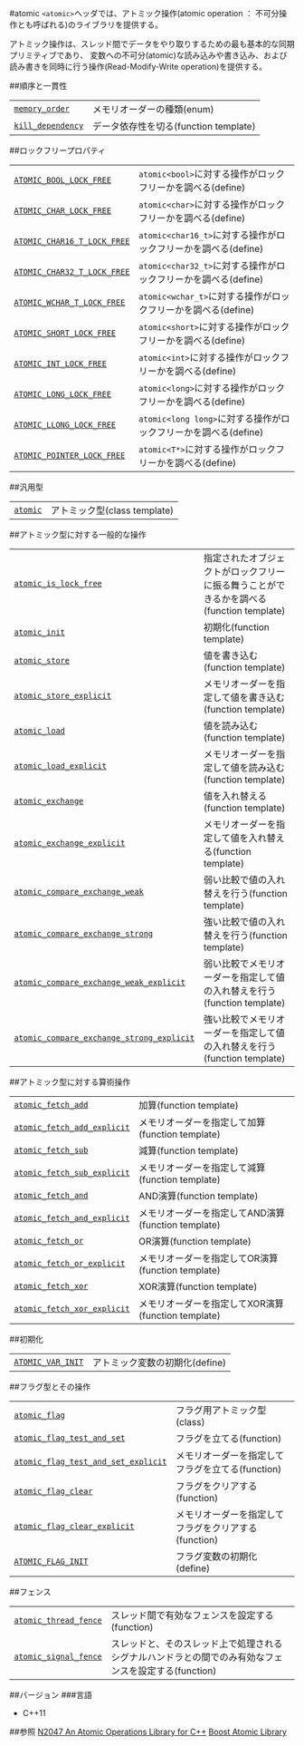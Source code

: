 #atomic
`<atomic>`ヘッダでは、アトミック操作(atomic operation ： 不可分操作とも呼ばれる)のライブラリを提供する。

アトミック操作は、スレッド間でデータをやり取りするための最も基本的な同期プリミティブであり、
変数への不可分(atomic)な読み込みや書き込み、および読み書きを同時に行う操作(Read-Modify-Write operation)を提供する。

##順序と一貫性

| | |
|--------------------------------------------------------------------------------------------------------------------|------------------------------------------------|
| [`memory_order`](./atomic/memory_order.md) | メモリオーダーの種類(enum) |
| [`kill_dependency`](./atomic/kill_dependency.md) | データ依存性を切る(function template) |


##ロックフリープロパティ

| | |
|---------------------------------------------------------------------------------------------------------------------------------|----------------------------------------------------------------------------------------------|
| [`ATOMIC_BOOL_LOCK_FREE`](./atomic/lock_free_property.md) | `atomic<bool>`に対する操作がロックフリーかを調べる(define) |
| [`ATOMIC_CHAR_LOCK_FREE`](./atomic/lock_free_property.md) | `atomic<char>`に対する操作がロックフリーかを調べる(define) |
| [`ATOMIC_CHAR16_T_LOCK_FREE`](./atomic/lock_free_property.md) | `atomic<char16_t>`に対する操作がロックフリーかを調べる(define) |
| [`ATOMIC_CHAR32_T_LOCK_FREE`](./atomic/lock_free_property.md) | `atomic<char32_t>`に対する操作がロックフリーかを調べる(define) |
| [`ATOMIC_WCHAR_T_LOCK_FREE`](./atomic/lock_free_property.md) | `atomic<wchar_t>`に対する操作がロックフリーかを調べる(define) |
| [`ATOMIC_SHORT_LOCK_FREE`](./atomic/lock_free_property.md) | `atomic<short>`に対する操作がロックフリーかを調べる(define) |
| [`ATOMIC_INT_LOCK_FREE`](./atomic/lock_free_property.md) | `atomic<int>`に対する操作がロックフリーかを調べる(define) |
| [`ATOMIC_LONG_LOCK_FREE`](./atomic/lock_free_property.md) | `atomic<long>`に対する操作がロックフリーかを調べる(define) |
| [`ATOMIC_LLONG_LOCK_FREE`](./atomic/lock_free_property.md) | `atomic<long long>`に対する操作がロックフリーかを調べる(define) |
| [`ATOMIC_POINTER_LOCK_FREE`](./atomic/lock_free_property.md) | `atomic<T*>`に対する操作がロックフリーかを調べる(define) |

##汎用型

| | |
|--------------------------------------------------------------------------------------------------|------------------------------------|
| [`atomic`](./atomic/atomic.md) | アトミック型(class template) |

##アトミック型に対する一般的な操作

| | |
|--------------------------------------------------------------------------------------------------------------------------------------------------------------------|---------------------------------------------------------------------------------------------------------------------------|
| [`atomic_is_lock_free`](./atomic/atomic_is_lock_free.md) | 指定されたオブジェクトがロックフリーに振る舞うことができるかを調べる(function template) |
| [`atomic_init`](./atomic/atomic_init.md) | 初期化(function template) |
| [`atomic_store`](./atomic/atomic_store.md) | 値を書き込む(function template) |
| [`atomic_store_explicit`](./atomic/atomic_store_explicit.md) | メモリオーダーを指定して値を書き込む(function template) |
| [`atomic_load`](./atomic/atomic_load.md) | 値を読み込む(function template) |
| [`atomic_load_explicit`](./atomic/atomic_load_explicit.md) | メモリオーダーを指定して値を読み込む(function template) |
| [`atomic_exchange`](./atomic/atomic_exchange.md) | 値を入れ替える(function template) |
| [`atomic_exchange_explicit`](./atomic/atomic_exchange_explicit.md) | メモリオーダーを指定して値を入れ替える(function template) |
| [`atomic_compare_exchange_weak`](./atomic/atomic_compare_exchange_weak.md) | 弱い比較で値の入れ替えを行う(function template) |
| [`atomic_compare_exchange_strong`](./atomic/atomic_compare_exchange_strong.md) | 強い比較で値の入れ替えを行う(function template) |
| [`atomic_compare_exchange_weak_explicit`](./atomic/atomic_compare_exchange_weak_explicit.md) | 弱い比較でメモリオーダーを指定して値の入れ替えを行う(function template) |
| [`atomic_compare_exchange_strong_explicit`](./atomic/atomic_compare_exchange_strong_explicit.md) | 強い比較でメモリオーダーを指定して値の入れ替えを行う(function template) |

##アトミック型に対する算術操作

| | |
|----------------------------------------------------------------------------------------------------------------------------------------|------------------------------------------------------------------|
| [`atomic_fetch_add`](./atomic/atomic_fetch_add.md) | 加算(function template) |
| [`atomic_fetch_add_explicit`](./atomic/atomic_fetch_add_explicit.md) | メモリオーダーを指定して加算(function template) |
| [`atomic_fetch_sub`](./atomic/atomic_fetch_sub.md) | 減算(function template) |
| [`atomic_fetch_sub_explicit`](./atomic/atomic_fetch_sub_explicit.md) | メモリオーダーを指定して減算(function template) |
| [`atomic_fetch_and`](./atomic/atomic_fetch_and.md) | AND演算(function template) |
| [`atomic_fetch_and_explicit`](./atomic/atomic_fetch_and_explicit.md) | メモリオーダーを指定してAND演算(function template) |
| [`atomic_fetch_or`](./atomic/atomic_fetch_or.md) | OR演算(function template) |
| [`atomic_fetch_or_explicit`](./atomic/atomic_fetch_or_explicit.md) | メモリオーダーを指定してOR演算(function template) |
| [`atomic_fetch_xor`](./atomic/atomic_fetch_xor.md) | XOR演算(function template) |
| [`atomic_fetch_xor_explicit`](./atomic/atomic_fetch_xor_explicit.md) | メモリオーダーを指定してXOR演算(function template) |

##初期化

| | |
|--------------------------------------------------------------------------------------------------------------------|-------------------------------------------|
| [`ATOMIC_VAR_INIT`](./atomic/atomic_var_init.md) | アトミック変数の初期化(define) |

##フラグ型とその操作

| | |
|--------------------------------------------------------------------------------------------------------------------------------------------------------|---------------------------------------------------------------------------|
| [`atomic_flag`](./atomic/atomic_flag.md) | フラグ用アトミック型(class) |
| [`atomic_flag_test_and_set`](./atomic/atomic_flag_test_and_set.md) | フラグを立てる(function) |
| [`atomic_flag_test_and_set_explicit`](./atomic/atomic_flag_test_and_set_explicit.md) | メモリオーダーを指定してフラグを立てる(function) |
| [`atomic_flag_clear`](./atomic/atomic_flag_clear.md) | フラグをクリアする(function) |
| [`atomic_flag_clear_explicit`](./atomic/atomic_flag_clear_explicit.md) | メモリオーダーを指定してフラグをクリアする(function) |
| [`ATOMIC_FLAG_INIT`](./atomic/atomic_flag_init.md) | フラグ変数の初期化(define) |

##フェンス

| | |
|----------------------------------------------------------------------------------------------------------------------------|---------------------------------------------------------------------------------------------------------------------------------------------------|
| [`atomic_thread_fence`](./atomic/atomic_thread_fence.md) | スレッド間で有効なフェンスを設定する(function) |
| [`atomic_signal_fence`](./atomic/atomic_signal_fence.md) | スレッドと、そのスレッド上で処理されるシグナルハンドラとの間でのみ有効なフェンスを設定する(function) |


##バージョン
###言語
- C++11

##参照
[N2047 An Atomic Operations Library for C++](http://www.open-std.org/JTC1/SC22/WG21/docs/papers/2006/n2047.html)
[Boost Atomic Library](http://www.boost.org/doc/libs/release/libs/atomic/)

